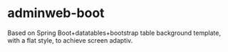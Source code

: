 # adminweb-boot
Based on Spring Boot+datatables+bootstrap table background template, with a flat style, to achieve screen adaptiv.
